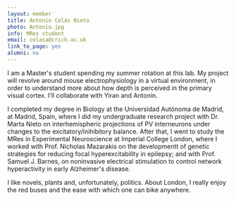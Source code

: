 ```yaml
---
layout: member
title: Antonio Colás Nieto
photo: Antonio.jpg
info: MRes student
email: colasa@crick.ac.uk
link_to_page: yes
alumni: no
---
```


I am a Master's student spending my summer rotation at this lab. My project will revolve around mouse electrophysiology in a virtual environment, in order to understand more about how depth is perceived in the primary visual cortex. I'll collaborate with Yiran and Antonin. 

I completed my degree in Biology at the Universidad Autónoma de Madrid, at Madrid, Spain, where I did my undergraduate research project with Dr. Marta Nieto on interhemispheric projections of PV interneurons under changes to the excitatory/inihibitory balance. After that, I went to study the MRes in Experimental Neuroscience at Imperial College London, where I worked with Prof. Nicholas Mazarakis on the developmentt of genetic strategies for reducing focal hyperexcitability in epilepsy; and with Prof. Samuel J. Barnes, on noninvasive electrical stimulation to control network hyperactivity in early Alzheimer's disease. 

I like novels, plants and, unfortunately, politics. About London, I really enjoy the red buses and the ease with which one can bike anywhere. 
